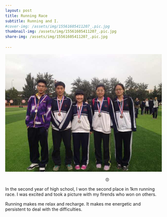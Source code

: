 ```yaml
---
layout: post
title: Running Race
subtitle: Running and I.
#cover-img: /assets/img/15561605411207_.pic.jpg
thumbnail-img: /assets/img/15561605411207_.pic.jpg
share-img: /assets/img/15561605411207_.pic.jpg

---
```


![Crepe](/assets/img/15561605411207_.pic.jpg)
                                                                                  
                                                 😍  

In the second year of high school, I won the second place in 1km running race. I was excited and took a picture with my firends who won on others.

Running makes me relax and recharge. It makes me energetic and persistent to deal with the difficulties.
